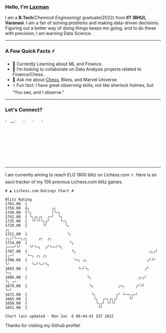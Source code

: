   ### Hello, I'm [Laxman](https://laxman-lakhan.github.io)

I am a **B.Tech**_(Chemical Engineering)_ graduate(2022) from **IIT (BHU), Varanasi**. I am a fan of solving problems and making data-driven decisions. Figuring out a better way of doing things keeps me going; and to do these with precision, I am learning Data Science. 

---

### A Few Quick Facts ⚡️

- 🧐 Currently Learning about ML and Finance.
- 👯 I’m looking to collaborate on Data Analysis projects related to Finance/Chess.
- 💬 Ask me about [Chess](https://lichess.org/@/YourKingIsInDanger), Bikes, and Marvel Universe.
- ⚡️ Fun fact: I have great observing skills, not like sherlock holmes, but "You see, and I observe."

---

### Let's Connect?

<a href="mailto:laxmansingh.lakhan@gmail.com"> <img src="https://img.icons8.com/fluent/48/000000/gmail.png" width="3.5%"/> &nbsp;
[<img src="https://img.icons8.com/color/48/000000/linkedin.png" width="3.5%"/>](https://www.linkedin.com/in/laxman-lakhan/)  &nbsp;
[<img src="https://img.icons8.com/fluent/48/000000/facebook-new.png" width="3.5%"/>](https://www.facebook.com/s.laxmanlakhan/)  &nbsp;
[<img src="https://img.icons8.com/fluent/48/000000/instagram-new.png" width="3.5%"/>](https://www.instagram.com/laxman.lakhan/)  &nbsp;
[<img src="https://img.icons8.com/color/48/000000/twitter.png" width="3.5%"/>](https://twitter.com/laxman__lakhan)  &nbsp;

 ---
  
I am currently aiming to reach ELO 1800 blitz on Lichess.com ⚡. Here is an ascii tracker of my 100 previous Lichess.com blitz games.

  ```
  # ♟︎ Lichess.com Ratings Chart #
  
  Blitz Rating
 1763.00  ┤
 1756.00  ┼╮          ╭╮
 1749.00  ┤╰╮         │╰─╮
 1742.00  ┤ ╰╮╭╮╭╮  ╭─╯  ╰╮
 1735.00  ┤  ╰╯╰╯╰╮╭╯     ╰─╮
 1728.00  ┤       ╰╯        ╰╮                                              ╭╮
 1721.00  ┤                  ╰╮                                          ╭╮╭╯╰──╮╭╮     ╭╮  ╭╮
 1714.00  ┤                   ╰╮                                     ╭───╯╰╯    ╰╯╰─╮  ╭╯╰──╯╰╮
 1707.00  ┤                    ╰╮                                 ╭╮╭╯              │╭─╯      ╰─╮ ╭╮ ╭╮
 1700.00  ┤                     ╰─╮ ╭╮                           ╭╯╰╯               ╰╯          ╰─╯╰─╯╰╮
 1693.00  ┤                       ╰─╯╰╮                         ╭╯                                     ╰─╮
 1686.00  ┤                           ╰╮                     ╭╮╭╯                                        ╰╮ ╭─
 1679.00  ┤                            ╰╮           ╭─╮     ╭╯╰╯                                          ╰─╯
 1672.00  ┤                             ╰╮         ╭╯ ╰──╮╭─╯
 1665.00  ┤                              ╰╮  ╭─╮╭╮╭╯     ╰╯
 1658.00  ┤                               ╰╮╭╯ ╰╯╰╯
 1651.00  ┤                                ╰╯

Chart last updated - Mon Jun  6 08:44:41 IST 2022  
  ```
  
  
Thanks for visiting my Github profile!

